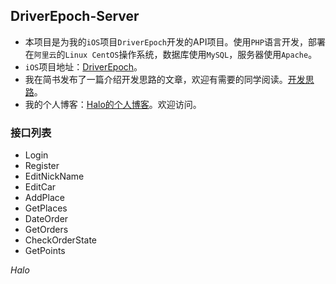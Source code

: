 ## **DriverEpoch-Server**

- 本项目是为我的`iOS`项目`DriverEpoch`开发的API项目。使用`PHP`语言开发，部署在`阿里云`的`Linux CentOS`操作系统，数据库使用`MySQL`，服务器使用`Apache`。
- `iOS`项目地址：[DriverEpoch](https://github.com/halohily/DriverEpoch)。
- 我在简书发布了一篇介绍开发思路的文章，欢迎有需要的同学阅读。[开发思路](http://www.jianshu.com/p/264961e62de7)。
- 我的个人博客：[Halo的个人博客](http://halohily..com)。欢迎访问。



### 接口列表

- Login
- Register
- EditNickName
- EditCar
- AddPlace
- GetPlaces
- DateOrder
- GetOrders
- CheckOrderState
- GetPoints



*Halo*
